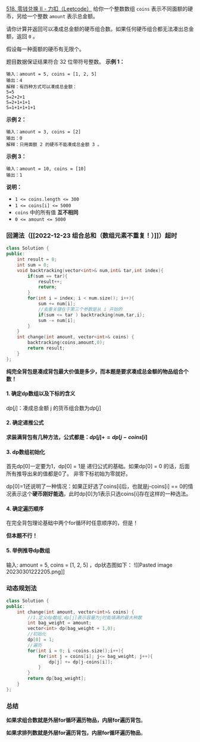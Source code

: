 [518. 零钱兑换 II - 力扣（Leetcode）](https://leetcode.cn/problems/coin-change-ii/)
给你一个整数数组 `coins` 表示不同面额的硬币，另给一个整数 `amount` 表示总金额。

请你计算并返回可以凑成总金额的硬币组合数。如果任何硬币组合都无法凑出总金额，返回 `0` 。

假设每一种面额的硬币有无限个。 

题目数据保证结果符合 32 位带符号整数。
**示例 1：**
```
输入：amount = 5, coins = [1, 2, 5]
输出：4
解释：有四种方式可以凑成总金额：
5=5
5=2+2+1
5=2+1+1+1
5=1+1+1+1+1
```

**示例 2：**
```
输入：amount = 3, coins = [2]
输出：0
解释：只用面额 2 的硬币不能凑成总金额 3 。
```

**示例 3：**
```
输入：amount = 10, coins = [10] 
输出：1
```

**说明：**
-   `1 <= coins.length <= 300`
-   `1 <= coins[i] <= 5000`
-   `coins` 中的所有值 **互不相同**
-   `0 <= amount <= 5000`

### 回溯法（[[2022-12-23 组合总和（数组元素不重复！）]]）超时
```c++
class Solution {
public:
    int result = 0;
    int sum = 0;
    void backtracking(vector<int>& num,int& tar,int index){
        if(sum == tar){
            result++;
            return;
        }
        for(int i = index; i < num.size(); i++){
            sum += num[i];
            //去重关键在于第三个参数是从 i 开始的
            if(sum <= tar ) backtracking(num,tar,i);
            sum -= num[i];
        }
    }
    int change(int amount, vector<int>& coins) {
        backtracking(coins,amount,0);
        return result;
    }
};
```

**纯完全背包是凑成背包最大价值是多少，而本题是要求凑成总金额的物品组合个数！**

#### 1.  确定dp数组以及下标的含义
$dp[j]$：凑成总金额 j 的货币组合数为$dp[j]$

#### 2.  确定递推公式
**求装满背包有几种方法，公式都是：$dp[j] += dp[j - coins[i]$**

#### 3.  dp数组初始化
首先dp[0]一定要为1，dp[0] = 1是 递归公式的基础。如果dp[0] = 0 的话，后面所有推导出来的值都是0了。
非零下标初始为零就好。

dp[0]=1还说明了一种情况：如果正好选了coins[i]后，也就是j-coins[i] == 0的情况表示这个**硬币刚好能选**，此时dp[0]为1表示只选coins[i]存在这样的一种选法。

#### 4.  确定遍历顺序
在完全背包理论基础中两个for循环时任意顺序的，但是！

**但本题不行！**


#### 5.  举例推导dp数组
输入: amount = 5, coins = [1, 2, 5] ，dp状态图如下：
![[Pasted image 20230301222205.png]]


### 动态规划法
```c++
class Solution {
public:
    int change(int amount, vector<int>& coins) {
        //1.定义dp数组,dp[j]表示容量为j时能填满的最大种数
        int bag_weight = amount;
        vector<int> dp(bag_weight + 1,0);
        //初始化
        dp[0] = 1;
        //遍历
        for(int i = 0; i <coins.size();i++){
            for(int j = coins[i]; j<= bag_weight; j++){
                dp[j] += dp[j-coins[i]]; 
            }
        }
        return dp[bag_weight];
    }
};
```

### 总结
**如果求组合数就是外层for循环遍历物品，内层for遍历背包**。

**如果求排列数就是外层for遍历背包，内层for循环遍历物品**。

